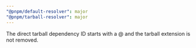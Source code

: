 ```yaml
---
"@pnpm/default-resolver": major
"@pnpm/tarball-resolver": major
---
```


The direct tarball dependency ID starts with a @ and the tarball extension is not removed.
